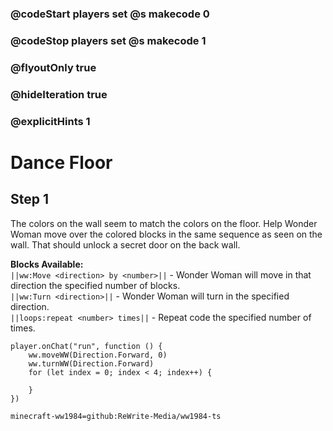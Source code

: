 ### @codeStart players set @s makecode 0
### @codeStop players set @s makecode 1

### @flyoutOnly true
### @hideIteration true
### @explicitHints 1

# Dance Floor

## Step 1
The colors on the wall seem to match the colors on the floor. Help Wonder Woman move over the colored blocks in the same sequence as seen on the wall. That should unlock a secret door on the back wall.

**Blocks Available:**  
``||ww:Move <direction> by <number>||`` - Wonder Woman will move in that direction the specified number of blocks.  
``||ww:Turn <direction>||`` - Wonder Woman will turn in the specified direction.  
``||loops:repeat <number> times||`` - Repeat code the specified number of times.  

```ghost
player.onChat("run", function () {
    ww.moveWW(Direction.Forward, 0)
    ww.turnWW(Direction.Forward)
    for (let index = 0; index < 4; index++) {
        
    }
})
```
```package
minecraft-ww1984=github:ReWrite-Media/ww1984-ts
```
